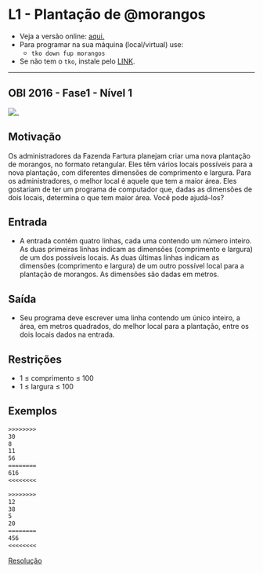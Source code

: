 # L1 - Plantação de @morangos

- Veja a versão online: [aqui.](https://github.com/qxcodefup/arcade/blob/master/base/morangos/Readme.md)
- Para programar na sua máquina (local/virtual) use:
  - `tko down fup morangos`
- Se não tem o `tko`, instale pelo [LINK](https://github.com/senapk/tko).

---

## OBI 2016 - Fase1 - Nível 1

![_](https://raw.githubusercontent.com/qxcodefup/arcade/master/base/morangos/cover.jpg)

## Motivação

Os administradores da Fazenda Fartura planejam criar uma nova plantação de morangos, no formato retangular. Eles têm vários locais possíveis para a nova plantação, com diferentes dimensões de comprimento e largura. Para os administradores, o melhor local é aquele que tem a maior área. Eles gostariam de ter um programa de computador que, dadas as dimensões de dois locais, determina o que tem maior área. Você pode ajudá-los?

## Entrada

- A entrada contém quatro linhas, cada uma contendo um número inteiro. As duas primeiras linhas indicam as dimensões (comprimento e largura) de um dos possíveis locais. As duas últimas linhas indicam as dimensões (comprimento e largura) de um outro possível local para a plantação de morangos. As dimensões são dadas em metros.

## Saída

- Seu programa deve escrever uma linha contendo um único inteiro, a área, em metros quadrados, do melhor local para a plantação, entre os dois locais dados na entrada.

## Restrições

- 1 ≤ comprimento ≤ 100
- 1 ≤ largura ≤ 100

## Exemplos

``` txt
>>>>>>>>
30
8
11
56
========
616
<<<<<<<<

>>>>>>>>
12
38
5
20
========
456
<<<<<<<<
```

[Resolução](https://youtu.be/TsFcz1GtMFE)
